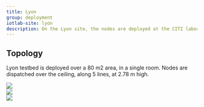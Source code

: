 ```yaml
---
title: Lyon
group: deployment
iotlab-site: lyon
description: On the Lyon site, the nodes are deployed at the CITI laboratory building. The nodes are deployed in a classroom of the INSA engineering school. This site is very useful for practical courses with INSA students.
---
```


## Topology

Lyon testbed is deployed over a 80 m2 area, in a single room. Nodes are dispatched over the ceiling, along 5 lines, at 2.78 m high.

<div class="row">
    <div class="col p-1">
        <a href="https://www.openstreetmap.org/#map=19/45.78366/4.87232">
            <img class="img-fluid" src="{{ '/assets/images/deployments/lyon/' | relative_url }}plan-lyon.png">
        </a>
    </div>
    <div class="w-100">
    </div>
    <div class="col p-1">
        <a href="{{ '/assets/images/deployments/lyon/' | relative_url }}ceiling.jpg" data-toggle="lightbox" data-gallery="gallery">
            <img class="img-thumbnail img-fluid" src="{{ '/assets/images/deployments/lyon/' | relative_url }}ceiling.jpg">
        </a>
    </div>
    <div class="col p-1">
        <a href="{{ '/assets/images/deployments/lyon/' | relative_url }}node.jpg" data-toggle="lightbox" data-gallery="gallery">
            <img class="img-thumbnail img-fluid" src="{{ '/assets/images/deployments/lyon/' | relative_url }}node.jpg">
        </a>
    </div>
</div>
